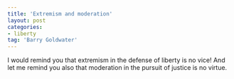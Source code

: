 ```yaml
---
title: 'Extremism and moderation'
layout: post
categories:
- liberty
tag: 'Barry Goldwater'
---
```


I would remind you that extremism in the defense of liberty is no vice! And let me remind you also that moderation in the pursuit of justice is no virtue.